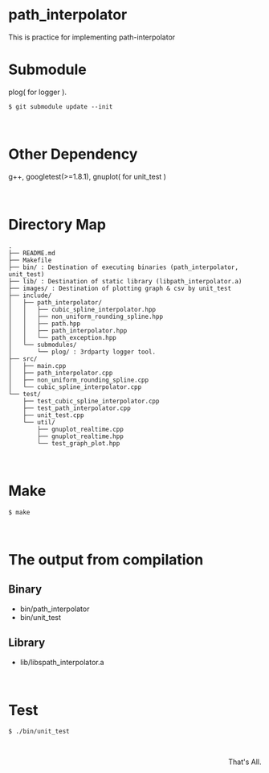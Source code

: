 path_interpolator
===

This is practice for implementing path-interpolator

# Submodule

plog( for logger ).

```
$ git submodule update --init
```

&nbsp;

# Other Dependency

g++, googletest(>=1.8.1), gnuplot( for unit_test )

&nbsp;

# Directory Map

```
.
├── README.md
├── Makefile
├── bin/ : Destination of executing binaries (path_interpolator, unit_test)
├── lib/ : Destination of static library (libpath_interpolator.a)
├── images/ : Destination of plotting graph & csv by unit_test
├── include/
│   ├── path_interpolator/
│   │   ├── cubic_spline_interpolator.hpp
│   │   ├── non_uniform_rounding_spline.hpp
│   │   ├── path.hpp
│   │   ├── path_interpolator.hpp
│   │   └── path_exception.hpp
│   └── submodules/
│       └── plog/ : 3rdparty logger tool.
├── src/
│   ├── main.cpp
│   ├── path_interpolator.cpp
│   ├── non_uniform_rounding_spline.cpp
│   └── cubic_spline_interpolator.cpp
└── test/
    ├── test_cubic_spline_interpolator.cpp
    ├── test_path_interpolator.cpp
    ├── unit_test.cpp
    └── util/
        ├── gnuplot_realtime.cpp
        ├── gnuplot_realtime.hpp
        └── test_graph_plot.hpp

```

&nbsp;

# Make

```
$ make
```

&nbsp;

# The output from compilation

## Binary

- bin/path\_interpolator
- bin/unit\_test

## Library

- lib/libspath\_interpolator.a

&nbsp;

# Test

```
$ ./bin/unit_test
```

&nbsp;

<div align="right"> That's All. </div>
